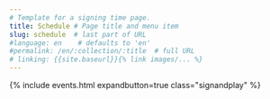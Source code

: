 ```yaml
---
# Template for a signing time page.
title: Schedule # Page title and menu item
slug: schedule  # last part of URL
#language: en    # defaults to 'en'
#permalink: /en/:collection/:title  # full URL
# linking: {{site.baseurl}}{% link images/... %}
---
```


<div>{% include events.html expandbutton=true class="signandplay" %}</div>
